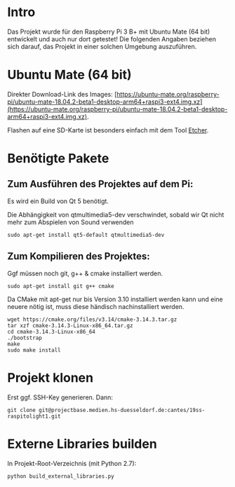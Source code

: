 # Intro
Das Projekt wurde für den Raspberry Pi 3 B+ mit Ubuntu Mate (64 bit) entwickelt und auch nur dort getestet! Die folgenden Angaben beziehen sich darauf, das Projekt in einer solchen Umgebung auszuführen.

# Ubuntu Mate (64 bit)
Direkter Download-Link des Images: [https://ubuntu-mate.org/raspberry-pi/ubuntu-mate-18.04.2-beta1-desktop-arm64+raspi3-ext4.img.xz](https://ubuntu-mate.org/raspberry-pi/ubuntu-mate-18.04.2-beta1-desktop-arm64+raspi3-ext4.img.xz).

Flashen auf eine SD-Karte ist besonders einfach mit dem Tool [Etcher](https://www.balena.io/etcher/).

# Benötigte Pakete
## Zum Ausführen des Projektes auf dem Pi:
Es wird ein Build von Qt 5 benötigt.

Die Abhängigkeit von qtmultimedia5-dev verschwindet, sobald wir Qt nicht mehr zum Abspielen von Sound verwenden

```shell
sudo apt-get install qt5-default qtmultimedia5-dev
```
## Zum Kompilieren des Projektes:
Ggf müssen noch git, g++ & cmake installiert werden.
```shell
sudo apt-get install git g++ cmake
```
Da CMake mit apt-get nur bis Version 3.10 installiert werden kann und eine neuere nötig ist, muss diese händisch nachinstalliert werden.
```shell
wget https://cmake.org/files/v3.14/cmake-3.14.3.tar.gz
tar xzf cmake-3.14.3-Linux-x86_64.tar.gz
cd cmake-3.14.3-Linux-x86_64
./bootstrap
make
sudo make install
```

# Projekt klonen
Erst ggf. SSH-Key generieren. Dann:
```shell
git clone git@projectbase.medien.hs-duesseldorf.de:cantes/19ss-raspitolight1.git
```

# Externe Libraries builden
In Projekt-Root-Verzeichnis (mit Python 2.7):
```shell
python build_external_libraries.py
```